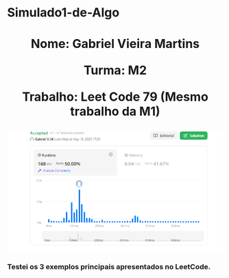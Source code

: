 # Simulado1-de-Algo

<h1 align="center" >
  <p> Nome: Gabriel Vieira Martins</p>
  <p>Turma: M2</p>
  <p>Trabalho: Leet Code 79 (Mesmo trabalho da M1)</p>
</h1>

<h2>
  <img src = "https://github.com/GabrielMartins105/Simulado1-de-Algo/blob/main/sqoq7XY.png?raw=true" />
</h2>

<h3 allign = "left">
  <p>
    Testei os 3 exemplos principais apresentados no LeetCode.
  </p>
</h3>
